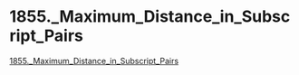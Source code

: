 # 1855._Maximum_Distance_in_Subscript_Pairs
[1855._Maximum_Distance_in_Subscript_Pairs](https://aiwithcloud.com/2022/09/14/1855-_maximum_distance_in_subscript_pairs/)